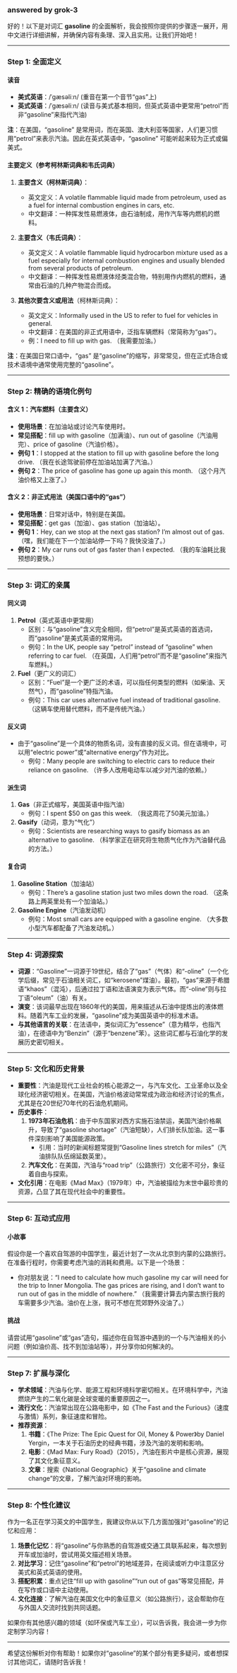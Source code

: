 ### answered by grok-3
好的！以下是对词汇 **gasoline** 的全面解析，我会按照你提供的步骤逐一展开，用中文进行详细讲解，并确保内容有条理、深入且实用。让我们开始吧！

---

### Step 1: 全面定义

#### 读音
- **美式英语**：/ˈɡæsəliːn/ (重音在第一个音节“gas”上)
- **英式英语**：/ˈɡæsəliːn/ (读音与美式基本相同，但英式英语中更常用“petrol”而非“gasoline”来指代汽油)

**注**：在美国，“gasoline” 是常用词，而在英国、澳大利亚等国家，人们更习惯用“petrol”来表示汽油。因此在英式英语中，“gasoline” 可能听起来较为正式或偏美式。

#### 主要定义（参考柯林斯词典和韦氏词典）
1. **主要含义（柯林斯词典）**：
   - 英文定义：A volatile flammable liquid made from petroleum, used as a fuel for internal combustion engines in cars, etc.
   - 中文翻译：一种挥发性易燃液体，由石油制成，用作汽车等内燃机的燃料。
   
2. **主要含义（韦氏词典）**：
   - 英文定义：A volatile flammable liquid hydrocarbon mixture used as a fuel especially for internal combustion engines and usually blended from several products of petroleum.
   - 中文翻译：一种挥发性易燃液体烃类混合物，特别用作内燃机的燃料，通常由石油的几种产物混合而成。

3. **其他次要含义或用法**（柯林斯词典）：
   - 英文定义：Informally used in the US to refer to fuel for vehicles in general.
   - 中文翻译：在美国的非正式用语中，泛指车辆燃料（常简称为“gas”）。
   - 例：I need to fill up with gas. （我需要加油。）

**注**：在美国日常口语中，“gas” 是“gasoline”的缩写，非常常见，但在正式场合或技术语境中通常使用完整的“gasoline”。

---

### Step 2: 精确的语境化例句

#### 含义 1：汽车燃料（主要含义）
- **使用场景**：在加油站或讨论汽车使用时。
- **常见搭配**：fill up with gasoline（加满油）、run out of gasoline（汽油用完）、price of gasoline（汽油价格）。
- **例句 1**：I stopped at the station to fill up with gasoline before the long drive. （我在长途驾驶前停在加油站加满了汽油。）
- **例句 2**：The price of gasoline has gone up again this month. （这个月汽油价格又上涨了。）

#### 含义 2：非正式用法（美国口语中的“gas”）
- **使用场景**：日常对话中，特别是在美国。
- **常见搭配**：get gas（加油）、gas station（加油站）。
- **例句 1**：Hey, can we stop at the next gas station? I’m almost out of gas. （嘿，我们能在下一个加油站停一下吗？我快没油了。）
- **例句 2**：My car runs out of gas faster than I expected. （我的车油耗比我预想的要快。）

---

### Step 3: 词汇的亲属

#### 同义词
1. **Petrol**（英式英语中更常用）
   - 区别：与“gasoline”含义完全相同，但“petrol”是英式英语的首选词，而“gasoline”是美式英语的常用词。
   - 例句：In the UK, people say “petrol” instead of “gasoline” when referring to car fuel. （在英国，人们用“petrol”而不是“gasoline”来指汽车燃料。）
2. **Fuel**（更广义的词汇）
   - 区别：“Fuel”是一个更广泛的术语，可以指任何类型的燃料（如柴油、天然气），而“gasoline”特指汽油。
   - 例句：This car uses alternative fuel instead of traditional gasoline. （这辆车使用替代燃料，而不是传统汽油。）

#### 反义词
- 由于“gasoline”是一个具体的物质名词，没有直接的反义词。但在语境中，可以用“electric power”或“alternative energy”作为对比。
  - 例句：Many people are switching to electric cars to reduce their reliance on gasoline. （许多人改用电动车以减少对汽油的依赖。）

#### 派生词
1. **Gas**（非正式缩写，美国英语中指汽油）
   - 例句：I spent $50 on gas this week. （我这周花了50美元加油。）
2. **Gasify**（动词，意为“气化”）
   - 例句：Scientists are researching ways to gasify biomass as an alternative to gasoline. （科学家正在研究将生物质气化作为汽油替代品的方法。）

#### 复合词
1. **Gasoline Station**（加油站）
   - 例句：There’s a gasoline station just two miles down the road. （这条路上两英里处有一个加油站。）
2. **Gasoline Engine**（汽油发动机）
   - 例句：Most small cars are equipped with a gasoline engine. （大多数小型汽车都配备了汽油发动机。）

---

### Step 4: 词源探索

- **词源**：“Gasoline”一词源于19世纪，结合了“gas”（气体）和“-oline”（一个化学后缀，常见于石油相关词汇，如“kerosene”煤油）。最初，“gas”来源于希腊语“khaos”（混沌），后通过拉丁语和法语演变为表示气体。而“-oline”则与拉丁语“oleum”（油）有关。
- **演变**：该词最早出现在1860年代的美国，用来描述从石油中提炼出的液体燃料。随着汽车工业的发展，“gasoline”成为美国英语中的标准术语。
- **与其他语言的关联**：在法语中，类似词汇为“essence”（意为精华，也指汽油），在德语中为“Benzin”（源于“benzene”苯）。这些词汇都与石油化学的发展历史密切相关。

---

### Step 5: 文化和历史背景

- **重要性**：汽油是现代工业社会的核心能源之一，与汽车文化、工业革命以及全球化经济密切相关。在美国，汽油价格波动常常成为政治和经济讨论的焦点，尤其是在20世纪70年代的石油危机期间。
- **历史事件**：
  1. **1973年石油危机**：由于中东国家对西方实施石油禁运，美国汽油价格飙升，导致了“gasoline shortage”（汽油短缺），人们排长队加油。这一事件深刻影响了美国能源政策。
     - 引用：当时的新闻标题常提到“Gasoline lines stretch for miles”（汽油排队队伍绵延数英里）。
  2. **汽车文化**：在美国，汽油与“road trip”（公路旅行）文化密不可分，象征着自由与探索。
- **文化引用**：在电影《Mad Max》（1979年）中，汽油被描绘为末世中最珍贵的资源，凸显了其在现代社会中的重要性。

---

### Step 6: 互动式应用

#### 小故事
假设你是一个喜欢自驾游的中国学生，最近计划了一次从北京到内蒙的公路旅行。在准备行程时，你需要考虑汽油的消耗和费用。以下是一个场景：
- 你对朋友说：“I need to calculate how much gasoline my car will need for the trip to Inner Mongolia. The gas prices are rising, and I don’t want to run out of gas in the middle of nowhere.” （我需要计算去内蒙古旅行我的车需要多少汽油。油价在上涨，我可不想在荒郊野外没油了。）

#### 挑战
请尝试用“gasoline”或“gas”造句，描述你在自驾游中遇到的一个与汽油相关的小问题（例如油价高、找不到加油站等），并分享你如何解决的。

---

### Step 7: 扩展与深化

- **学术领域**：汽油与化学、能源工程和环境科学密切相关。在环境科学中，汽油燃烧产生的二氧化碳是全球变暖的重要原因之一。
- **流行文化**：汽油常出现在公路电影中，如《The Fast and the Furious》（速度与激情）系列，象征速度和冒险。
- **推荐资源**：
  1. **书籍**：《The Prize: The Epic Quest for Oil, Money & Power》by Daniel Yergin，一本关于石油历史的经典书籍，涉及汽油的发明和影响。
  2. **电影**：《Mad Max: Fury Road》（2015），汽油在影片中是核心资源，展现了其文化象征意义。
  3. **文章**：搜索《National Geographic》关于“gasoline and climate change”的文章，了解汽油对环境的影响。

---

### Step 8: 个性化建议

作为一名正在学习英文的中国学生，我建议你从以下几方面加强对“gasoline”的记忆和应用：
1. **场景化记忆**：将“gasoline”与你熟悉的自驾游或交通工具联系起来，每次想到开车或加油时，尝试用英文描述相关场景。
2. **对比学习**：记住“gasoline”和“petrol”的地域差异，在阅读或听力中注意区分美式和英式英语的使用。
3. **搭配积累**：重点记住“fill up with gasoline”“run out of gas”等常见搭配，并在写作或口语中主动使用。
4. **文化连接**：了解汽油在美国文化中的象征意义（如公路旅行），这会帮助你在与外国人交流时找到共同话题。

如果你有其他感兴趣的领域（如环保或汽车工业），可以告诉我，我会进一步为你定制学习内容！

---

希望这份解析对你有帮助！如果你对“gasoline”的某个部分有更多疑问，或者想探讨其他词汇，请随时告诉我！